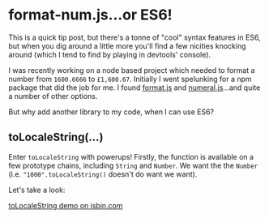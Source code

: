 # format-num.js…or ES6!

This is a quick tip post, but there's a tonne of "cool" syntax features in ES6, but when you dig around a little more you'll find a few nicities knocking around (which I tend to find by playing in devtools' console).

<!--more-->

I was recently working on a node based project which needed to format a number from `1600.6666` to `£1,600.67`. Initially I went spelunking for a npm package that did the job for me. I found [format.js](http://formatjs.io/) and [numeral.js](http://numeraljs.com/)…and quite a number of other options.

But why add another library to my code, when I can use ES6?

## toLocaleString(…)

Enter `toLocaleString` with powerups! Firstly, the function is available on a few prototype chains, including `String` and `Number`. We want the the `Number` (i.e. `"1000".toLocaleString()` doesn't do want we want).

Let's take a look:

<a class="jsbin-embed" href="https://jsbin.com/pihahih/1/embed?js,console">toLocaleString demo on jsbin.com</a><script src="https://static.jsbin.com/js/embed.min.js?3.40.2"></script>
